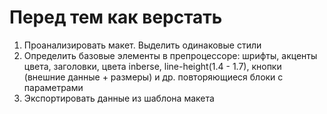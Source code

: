 # Перед тем как верстать
1. Проанализировать макет. Выделить одинаковые стили
2. Определить базовые элементы в препроцессоре: шрифты, акценты цвета, заголовки, цвета inberse, line-height(1.4 - 1.7), кнопки (внешние данные + размеры) и др. повторяющиеся блоки с параметрами
3. Экспортировать данные из шаблона макета

